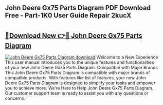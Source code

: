 ## John Deere Gx75 Parts Diagram PDF Download Free - Part-1K0 User Guide Repair 2kucX

# <h2><a href="http://dfjdps.blite.top/?on=John+Deere+Gx75+Parts+Diagram">🔗Download New 👉🔴 John Deere Gx75 Parts Diagram</a></h2>

[![John Deere Gx75 Parts Diagram download](https://i.imgur.com/lujVjoI.png)](http://dfjdps.blite.top/?on=John+Deere+Gx75+Parts+Diagram)
Welcome to a New Experience This user manual introduces you to the unique features and functionalities of your new John Deere Gx75 Parts Diagram. Compatible with Major Brands This John Deere Gx75 Parts Diagram is compatible with major brands of compatible products. With features like list of features, your new John Deere Gx75 Parts Diagram is designed to simplify your tasks and empower you to achieve more. We're Here to Help John Deere Gx75 Parts Diagram. Our customer support team is ready to assist you with any questions or concerns.
